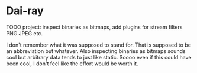 # Dai-ray

TODO project: inspect binaries as bitmaps, add plugins for stream filters PNG JPEG etc.


I don't remember what it was supposed to stand for. That is supposed to be an abbreviation
but whatever. Also inspecting binaries as bitmaps sounds cool but arbitrary data tends
to just like static. Soooo even if this could have been cool, I don't feel like the effort
would be worth it.
